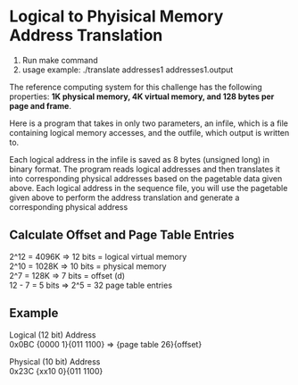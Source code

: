 # Logical to Phyisical Memory Address Translation

1. Run make command
2. usage example:  ./translate addresses1 addresses1.output


The reference computing system for this challenge has the following properties: **1K physical memory, 4K virtual memory, and 128 bytes per page and frame**.

Here is a program that takes in only two parameters, an infile, which is a file containing logical memory accesses, and the outfile, which output is written to. 

Each logical address in the infile is saved as 8 bytes (unsigned long) in binary format. The program reads logical addresses and then translates it into 
corresponding physical addresses based on the pagetable data given above. Each logical address in the sequence file, you will use the pagetable given above to 
perform the address translation and generate a corresponding physical address

## Calculate Offset and Page Table Entries
2^12 = 4096K   =>   12 bits = logical virtual memory<br />
2^10 = 1028K   =>   10 bits = physical memory<br />
2^7  =  128K   =>    7 bits = offset (d)<br />
12 - 7 = 5 bits     =>      2^5  = 32 page table entries<br />

## Example

Logical (12 bit) Address <br />
0x0BC      {0000 1}{011 1100} => {page table 26}{offset}

Physical (10 bit) Address <br />
0x23C      {xx10 0}{011 1100}

